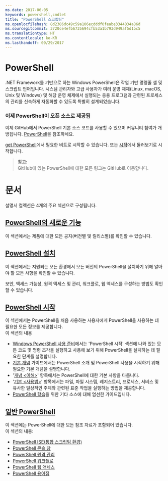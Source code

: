 ```yaml
---
ms.date: 2017-06-05
keywords: powershell,cmdlet
title: "PowerShell 스크립팅"
ms.openlocfilehash: 8d2386dc49c59a106ecdddf0feabe3344834a86d
ms.sourcegitcommit: 3720ce4efb6735694cfb53a1b793d949af5d1bc5
ms.translationtype: HT
ms.contentlocale: ko-KR
ms.lasthandoff: 09/29/2017
---
```

# <a name="powershell"></a>PowerShell

.NET Framework를 기반으로 하는 Windows PowerShell은 작업 기반 명령줄 셸 및 스크립트 언어입니다. 시스템 관리자와 고급 사용자가 여러 운영 체제(Linux, macOS, Unix 및 Windows) 및 해당 운영 체제에서 실행되는 응용 프로그램과 관련된 프로세스의 관리를 신속하게 자동화할 수 있도록 특별히 설계되었습니다.

### <a name="powershell-is-now-open-source"></a>이제 PowerShell이 오픈 소스로 제공됨

이제 GitHub에서 PowerShell 기본 소스 코드를 사용할 수 있으며 커뮤니티 참여가 개방됩니다. [PowerShell](https://github.com/powershell/powershell)을 참조하세요.

[get PowerShell](https://github.com/PowerShell/PowerShell#get-powershell)에서 필요한 비트로 시작할 수 있습니다.
또는 [시작](https://github.com/PowerShell/PowerShell/blob/master/docs/learning-powershell)에서 둘러보기로 시작합니다.

> **참고:**  
> GitHub에 있는 PowerShell에 대한 모든 링크는 GitHub로 이동합니다.

# <a name="documentation"></a>문서

설명서 컬렉션은 4개의 주요 섹션으로 구성됩니다.

## <a name="whats-new-with-powershellwhats-newwhat-s-new-with-powershellmd"></a>[PowerShell의 새로운 기능](whats-new/What-s-New-With-PowerShell.md)
이 섹션에서는 제품에 대한 모든 공지(버전별 및 릴리스별)를 확인할 수 있습니다.

## <a name="powershell-setupsetupsetup-referencemd"></a>[PowerShell 설치](setup/setup-reference.md)
이 섹션에서는 지원되는 모든 환경에서 모든 버전의 PowerShell을 설치하기 위해 알아야 할 모든 사항을 확인할 수 있습니다.  

보안, 액세스 가능성, 원격 액세스 및 관리, 워크플로, 웹 액세스를 구성하는 방법도 확인할 수 있습니다.

## <a name="getting-started-with-powershellgetting-startedgetting-started-with-windows-powershellmd"></a>[PowerShell 시작](getting-started/Getting-Started-with-Windows-PowerShell.md)
이 섹션에서는 PowerShell을 처음 사용하는 사용자에게 PowerShell을 사용하는 데 필요한 모든 정보를 제공합니다.  
이 섹션의 내용
- [Windows PowerShell 사용 준비](getting-started/Getting-Ready-to-Use-Windows-PowerShell.md)에서는 'PowerShell 시작' 섹션에 나와 있는 모든 코드 및 명령 조각을 실행하고 사용해 보기 위해 PowerShell을 설치하는 데 필요한 단계를 설명합니다.
- [기본 개념](getting-started/fundamental-concepts.md) 가이드에서는 PowerShell 소개 및 PowerShell 사용을 시작하기 위해 필요한 기본 개념을 설명합니다.
- '[개념 &lt;이해&gt;](getting-started/understanding-concepts-reference.md)' 항목에서는 PowerShell에 대한 기본 사항을 다룹니다.
- ‘[기본 &lt;사용법&gt;](getting-started/cookbooks/basic-cookbooks-reference.md)’ 항목에서는 파일, 파일 시스템, 레지스트리, 프로세스, 서비스 및 유사한 일상적인 주제와 관련된 표준 작업을 실행하는 방법을 제공합니다.
- [PowerShell 학습](getting-started/more-powershell-learning.md)을 위한 기타 소스에 대해 엄선한 가이드입니다.

## <a name="common-powershellcore-powershellcore-powershellmd"></a>[일반 PowerShell](core-powershell/core-powershell.md)
이 섹션에는 PowerShell에 대한 모든 참조 자료가 포함되어 있습니다.  
이 섹션의 내용:
- [PowerShell ISE\(통합 스크립팅 환경\)](core-powershell/ise-guide.md)
- [PowerShell 콘솔 창](core-powershell/console-guide.md)
- [PowerShell 원격 관리](core-powershell/Running-Remote-Commands.md)
- [PowerShell 워크플로](core-powershell/workflows-guide.md)
- [PowerShell 웹 액세스](core-powershell/web-access.md)
- [PowerShell 용어집](Windows-PowerShell-Glossary.md)

